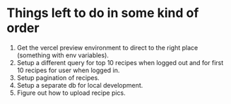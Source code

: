 # Things left to do in some kind of order

1. Get the vercel preview environment to direct to the right place (something with env variables).
2. Setup a different query for top 10 recipes when logged out and for first 10 recipes for user when logged in.
3. Setup pagination of recipes.
4. Setup a separate db for local development.
5. Figure out how to upload recipe pics.
